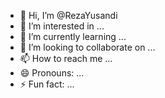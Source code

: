 - 👋 Hi, I’m @RezaYusandi
- 👀 I’m interested in ...
- 🌱 I’m currently learning ...
- 💞️ I’m looking to collaborate on ...
- 📫 How to reach me ...
- 😄 Pronouns: ...
- ⚡ Fun fact: ...

<!---
RezaYusandi/RezaYusandi is a ✨ special ✨ repository because its `README.md` (this file) appears on your GitHub profile.
You can click the Preview link to take a look at your changes.
--->
